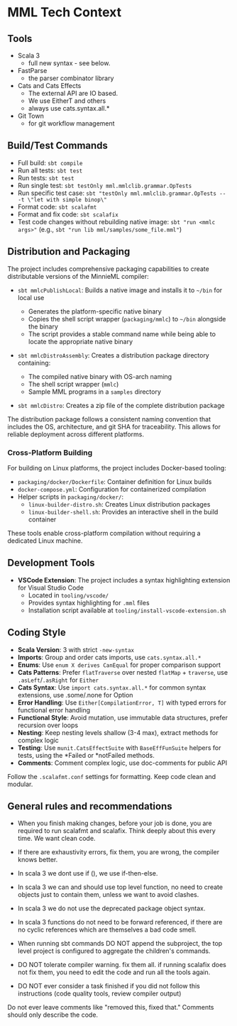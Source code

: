 # MML Tech Context

## Tools

- Scala 3
  - full new syntax - see below.
- FastParse
  - the parser combinator library
- Cats and Cats Effects
  - The external API are IO based.
  - We use EitherT and others
  - always use cats.syntax.all.\*
- Git Town
  - for git workflow management

## Build/Test Commands

- Full build: `sbt compile`
- Run all tests: `sbt test`
- Run tests: `sbt test`
- Run single test: `sbt testOnly mml.mmlclib.grammar.OpTests`
- Run specific test case: `sbt "testOnly mml.mmlclib.grammar.OpTests -- -t \"let with simple binop\"`
- Format code: `sbt scalafmt`
- Format and fix code: `sbt scalafix`
- Test code changes without rebuilding native image: `sbt "run <mmlc args>"` (e.g., `sbt "run lib mml/samples/some_file.mml"`)

## Distribution and Packaging

The project includes comprehensive packaging capabilities to create distributable versions of the MinnieML compiler:

- `sbt mmlcPublishLocal`: Builds a native image and installs it to `~/bin` for local use

  - Generates the platform-specific native binary
  - Copies the shell script wrapper (`packaging/mmlc`) to `~/bin` alongside the binary
  - The script provides a stable command name while being able to locate the appropriate native binary

- `sbt mmlcDistroAssembly`: Creates a distribution package directory containing:

  - The compiled native binary with OS-arch naming
  - The shell script wrapper (`mmlc`)
  - Sample MML programs in a `samples` directory

- `sbt mmlcDistro`: Creates a zip file of the complete distribution package

The distribution package follows a consistent naming convention that includes the OS, architecture, and git SHA for traceability. This allows for reliable deployment across different platforms.

### Cross-Platform Building

For building on Linux platforms, the project includes Docker-based tooling:

- `packaging/docker/Dockerfile`: Container definition for Linux builds
- `docker-compose.yml`: Configuration for containerized compilation
- Helper scripts in `packaging/docker/`:
  - `linux-builder-distro.sh`: Creates Linux distribution packages
  - `linux-builder-shell.sh`: Provides an interactive shell in the build container

These tools enable cross-platform compilation without requiring a dedicated Linux machine.

## Development Tools

- **VSCode Extension**: The project includes a syntax highlighting extension for Visual Studio Code
  - Located in `tooling/vscode/`
  - Provides syntax highlighting for `.mml` files
  - Installation script available at `tooling/install-vscode-extension.sh`

## Coding Style

- **Scala Version**: 3 with strict `-new-syntax`
- **Imports**: Group and order cats imports, use `cats.syntax.all.*`
- **Enums**: Use `enum X derives CanEqual` for proper comparison support
- **Cats Patterns**: Prefer `flatTraverse` over nested `flatMap` + `traverse`, use `.asLeft`/`.asRight` for `Either`
- **Cats Syntax**: Use `import cats.syntax.all.*` for common syntax extensions, use .some/.none for Option
- **Error Handling**: Use `Either[CompilationError, T]` with typed errors for functional error handling
- **Functional Style**: Avoid mutation, use immutable data structures, prefer recursion over loops
- **Nesting**: Keep nesting levels shallow (3-4 max), extract methods for complex logic
- **Testing**: Use `munit.CatsEffectSuite` with `BaseEffFunSuite` helpers for tests, using the *Failed or *notFailed methods.
- **Comments**: Comment complex logic, use doc-comments for public API

Follow the `.scalafmt.conf` settings for formatting. Keep code clean and modular.

## General rules and recommendations

- When you finish making changes, before your job is done, you are required to run scalafmt and scalafix. Think deeply about this every time. We want clean code.

- If there are exhaustivity errors, fix them, you are wrong, the compiler knows better.

- In scala 3 we dont use if (), we use if-then-else.
- In scala 3 we can and should use top level function, no need to create objects just to contain them, unless we want to avoid clashes.
- In scala 3 we do not use the deprecated package object syntax.
- In scala 3 functions do not need to be forward referenced, if there are no cyclic references which are themselves a bad code smell.

- When running sbt commands DO NOT append the subproject, the top level project is configured to aggregate the children's commands.

- DO NOT tolerate compiler warning. fix them all. if running scalafix
  does not fix them, you need to edit the code and run all the tools again.

- DO NOT ever consider a task finished if you did not follow this instructions (code quality tools, review compiler output)

Do not ever leave comments like "removed this, fixed that."
Comments should only describe the code.
